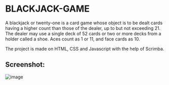 # BLACKJACK-GAME

A blackjack or twenty-one is a card game whose object is to be dealt cards having a higher count than those of the dealer, up to but not exceeding 21. The dealer may use a single deck of 52 cards or two or more decks from a holder called a shoe. Aces count as 1 or 11, and face cards as 10. 

The project is made on HTML, CSS and Javascript with the help of Scrimba.

## Screenshot:

![image](https://user-images.githubusercontent.com/71933835/175823657-64f6224f-f0ef-4beb-a9fa-3287986983d0.png)
